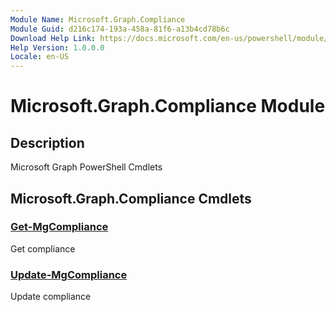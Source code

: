 ```yaml
---
Module Name: Microsoft.Graph.Compliance
Module Guid: d216c174-193a-458a-81f6-a13b4cd78b6c
Download Help Link: https://docs.microsoft.com/en-us/powershell/module/microsoft.graph.compliance
Help Version: 1.0.0.0
Locale: en-US
---
```


# Microsoft.Graph.Compliance Module
## Description
Microsoft Graph PowerShell Cmdlets

## Microsoft.Graph.Compliance Cmdlets
### [Get-MgCompliance](Get-MgCompliance.md)
Get compliance

### [Update-MgCompliance](Update-MgCompliance.md)
Update compliance

